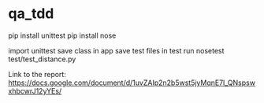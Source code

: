 # qa_tdd
pip install unittest
pip install nose

import unittest
save class in app
save test files in test
run nosetest test/test_distance.py

Link to the report: https://docs.google.com/document/d/1uvZAIp2n2b5wst5jyMqnE7l_QNspswxhbcwrJ12yYEs/
